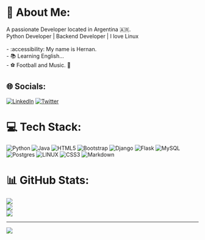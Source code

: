 # 💫 About Me:
<p align="left">A passionate Developer located in Argentina 🇦🇷.<br>Python Developer | Backend Developer | I love Linux<br><br>- :accessibility: My name is Hernan.<br>- 📚 Learning English...<br>- ⚽ Football and Music. 🎵</p>

## 🌐 Socials:
[![LinkedIn](https://img.shields.io/badge/LinkedIn-%230077B5.svg?logo=linkedin&logoColor=white)](https://linkedin.com/in/hernan-rosero) [![Twitter](https://img.shields.io/badge/Twitter-%231DA1F2.svg?logo=Twitter&logoColor=white)](https://twitter.com/hernagusdev) 

# 💻 Tech Stack:
![Python](https://img.shields.io/badge/python-3670A0?style=for-the-badge&logo=python&logoColor=ffdd54) ![Java](https://img.shields.io/badge/java-%23ED8B00.svg?style=for-the-badge&logo=java&logoColor=white) ![HTML5](https://img.shields.io/badge/html5-%23E34F26.svg?style=for-the-badge&logo=html5&logoColor=white) ![Bootstrap](https://img.shields.io/badge/bootstrap-%23563D7C.svg?style=for-the-badge&logo=bootstrap&logoColor=white) ![Django](https://img.shields.io/badge/django-%23092E20.svg?style=for-the-badge&logo=django&logoColor=white) ![Flask](https://img.shields.io/badge/flask-%23000.svg?style=for-the-badge&logo=flask&logoColor=white) ![MySQL](https://img.shields.io/badge/mysql-%2300f.svg?style=for-the-badge&logo=mysql&logoColor=white) ![Postgres](https://img.shields.io/badge/postgres-%23316192.svg?style=for-the-badge&logo=postgresql&logoColor=white) ![LINUX](https://img.shields.io/badge/Linux-FCC624?style=for-the-badge&logo=linux&logoColor=black) ![CSS3](https://img.shields.io/badge/css3-%231572B6.svg?style=for-the-badge&logo=css3&logoColor=white) ![Markdown](https://img.shields.io/badge/markdown-%23000000.svg?style=for-the-badge&logo=markdown&logoColor=white)
# 📊 GitHub Stats:
![](https://github-readme-stats.vercel.app/api?username=agusrosero&theme=midnight-purple&hide_border=false&include_all_commits=true&count_private=true)<br/>
![](https://github-readme-streak-stats.herokuapp.com/?user=agusrosero&theme=midnight-purple&hide_border=false)<br/>
![](https://github-readme-stats.vercel.app/api/top-langs/?username=agusrosero&theme=midnight-purple&hide_border=false&include_all_commits=true&count_private=true&layout=compact)

---
[![](https://visitcount.itsvg.in/api?id=agusrosero&icon=2&color=11)](https://visitcount.itsvg.in)

<!-- Proudly created with GPRM ( https://gprm.itsvg.in ) -->
